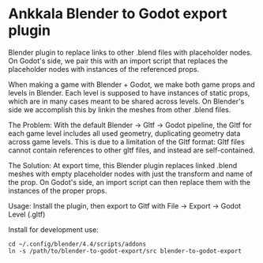 # Ankkala Blender to Godot export plugin

Blender plugin to replace links to other .blend files with placeholder nodes. On Godot's side, we pair this with an import script that replaces the placeholder nodes with instances of the referenced props.

When making a game with Blender + Godot, we make both game props and levels in Blender. Each level is supposed to have instances of static props, which are in many cases meant to be shared across levels. On Blender's side we accomplish this by linkin the meshes from other .blend files. 

The Problem: With the default Blender -> Gltf -> Godot pipeline, the Gltf for each game level includes all used geometry, duplicating geometry data across game levels. This is due to a limitation of the Gltf format: Gltf files cannot contain references to other gltf files, and instead are self-contained.

The Solution: At export time, this Blender plugin replaces linked .blend meshes with empty placeholder nodes with just the transform and name of the prop. On Godot's side, an import script can then replace them with the instances of the proper props.

Usage: Install the plugin, then export to Gltf with File -> Export -> Godot Level (.gltf)

Install for development use:
```
cd ~/.config/blender/4.4/scripts/addons
ln -s /path/to/blender-to-godot-export/src blender-to-godot-export
```
